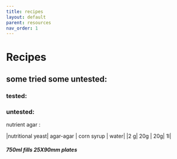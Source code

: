 ```yaml
---
title: recipes
layout: default
parent: resources
nav_order: 1
---
```

# Recipes

## some tried some untested:

### tested:


### untested:

nutrient agar :

|nutritional yeast| agar-agar | corn syrup | water|
|2 g| 20g | 20g| 1l|

##### 750ml fills 25X90mm plates
